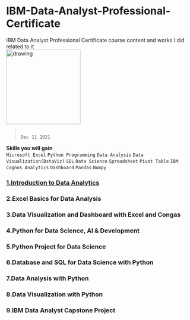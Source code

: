 # IBM-Data-Analyst-Professional-Certificate
IBM Data Analyst Professional Certificate course content and works I did related to it <br>
<img src="https://images.credly.com/images/2e9770bd-020f-4435-99c2-89b2403467a4/Professional_Certificate_-_Data_Analyst.png" alt="drawing" width="200"/>

>                                                                      Dec 11 2021

**Skills you will gain**<br>
`Microsoft Excel`
`Python Programming`
`Data Analysis`
`Data Visualization(DstaViz)`
`SQL`
`Data Science`
`Spreadsheet`
`Pivot Table`
`IBM Cognos Analytics`
`Dashboard`
`Pandas` 
`Numpy`

### [1.Introduction to Data Analytics](https://github.com/TenzinTsundue/IBM-Data-Analyst-Professional-Certificate/tree/main/1.Introduction%20to%20Data%20Analytics)
### 2.Excel Basics for Data Analysis
### 3.Data Visualization and Dashboard with Excel and Congas
### 4.Python for Data Science, AI & Development
### 5.Python Project for Data Science
### 6.Database and SQL for Data Science with Python
### 7.Data Analysis with Python
### 8.Data Visualization with Python
### 9.IBM Data Analyst Capstone Project
